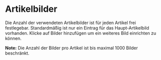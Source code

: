 # Artikelbilder 

Die Anzahl der verwendeten Artikelbilder ist für jeden Artikel frei festlegebar. Standardmäßig ist nur ein Eintrag für das Haupt-Artikelbild vorhanden. Klicke auf Bilder hinzufügen um ein weiteres Bild einrichten zu können.

**Note:** Die Anzahl der Bilder pro Artikel ist bis maximal 1000 Bilder beschränkt.

  

  

  




